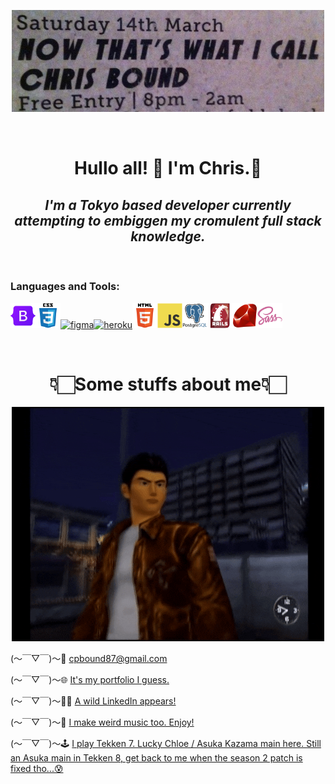 <p align="center">
  <img width="500" src="assets/ntwicChrisBound.jpg">
</p>
<br>
<h1 align="center"><b>Hullo all! 👋 I'm Chris.👋</b></h1>
<h2 align="center"><em>I'm a Tokyo based developer currently attempting to embiggen my cromulent full stack knowledge.</em></h2>
<br>
<h3 align="left">Languages and Tools:</h3>
<p align="left"><a href="https://getbootstrap.com" target="_blank" rel="noreferrer"> <img src="https://raw.githubusercontent.com/devicons/devicon/ca28c779441053191ff11710fe24a9e6c23690d6/icons/bootstrap/bootstrap-original.svg" alt="bootstrap" width="40" height="40"/></a><a href="https://www.w3schools.com/css/" target="_blank" rel="noreferrer"><img src="https://raw.githubusercontent.com/devicons/devicon/master/icons/css3/css3-original-wordmark.svg" alt="css3" width="40" height="40"/></a><a href="https://www.figma.com/" target="_blank" rel="noreferrer"><img src="https://www.vectorlogo.zone/logos/figma/figma-icon.svg" alt="figma" width="40" height="40"/></a><a href="https://heroku.com" target="_blank" rel="noreferrer"><img src="https://www.vectorlogo.zone/logos/heroku/heroku-icon.svg" alt="heroku" width="40" height="40"/></a><a href="https://www.w3.org/html/" target="_blank" rel="noreferrer"><img src="https://raw.githubusercontent.com/devicons/devicon/master/icons/html5/html5-original-wordmark.svg" alt="html5" width="40" height="40"/></a><a href="https://developer.mozilla.org/en-US/docs/Web/JavaScript" target="_blank" rel="noreferrer"><img src="https://raw.githubusercontent.com/devicons/devicon/master/icons/javascript/javascript-original.svg" alt="javascript" width="40" height="40"/></a><a href="https://www.postgresql.org" target="_blank" rel="noreferrer"><img src="https://raw.githubusercontent.com/devicons/devicon/master/icons/postgresql/postgresql-original-wordmark.svg" alt="postgresql" width="40" height="40"/></a><a href="https://rubyonrails.org" target="_blank" rel="noreferrer"><img src="https://raw.githubusercontent.com/devicons/devicon/master/icons/rails/rails-original-wordmark.svg" alt="rails" width="40" height="40"/></a><a href="https://www.ruby-lang.org/en/" target="_blank" rel="noreferrer"><img src="https://raw.githubusercontent.com/devicons/devicon/master/icons/ruby/ruby-original.svg" alt="ruby" width="40" height="40"/></a><a href="https://sass-lang.com" target="_blank" rel="noreferrer"><img src="https://raw.githubusercontent.com/devicons/devicon/master/icons/sass/sass-original.svg" alt="sass" width="40" height="40"/></a></p>
<br>
<h1 align="center"><b>👇🏻Some stuffs about me👇🏻</b></h1>
<p align="center"> <img width="500" src="assets/sweaty_ryo.gif"> </p>

  (〜￣▽￣)〜📧   cpbound87@gmail.com
  
  (〜￣▽￣)〜🌐   <a href="https://crsbnd.netlify.app">It's my portfolio I guess.</a>

  (〜￣▽￣)〜🧑🏻   <a href="https://www.linkedin.com/in/christian-bound">A wild LinkedIn appears!</a>

  (〜￣▽￣)〜🎸   <a href="https://adulttime.bandcamp.com/releases">I make weird music too. Enjoy!</a>

  (〜￣▽￣)〜🕹️   <a href="https://glossary.infil.net/?t=Hop%20Kick">I play Tekken 7. Lucky Chloe / Asuka Kazama main here. Still an Asuka main in Tekken 8, get back to me when the season 2 patch is fixed tho...😰
  


<!--
**cpbound/cpbound** is a ✨ _special_ ✨ repository because its `README.md` (this file) appears on your GitHub profile.

Here are some ideas to get you started:

- 🔭 I’m currently working on ...
- 🌱 I’m currently learning ...
- 👯 I’m looking to collaborate on ...
- 🤔 I’m looking for help with ...
- 💬 Ask me about ...
- 📫 How to reach me: ...
- 😄 Pronouns: ...
- ⚡ Fun fact: ...
-->
